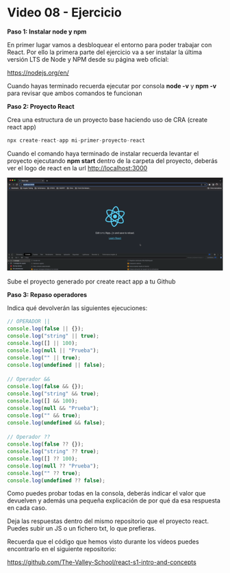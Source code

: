 # Video 08 - Ejercicio

**Paso 1: Instalar node y npm**

En primer lugar vamos a desbloquear el entorno para poder trabajar con React. Por ello la primera parte del ejercicio va a ser instalar la última versión LTS de Node y NPM desde su página web oficial:

<https://nodejs.org/en/>

Cuando hayas terminado recuerda ejecutar por consola **node -v** y **npm -v** para revisar que ambos comandos te funcionan

**Paso 2: Proyecto React**

Crea una estructura de un proyecto base haciendo uso de CRA (create react app)

```jsx
npx create-react-app mi-primer-proyecto-react
```

Cuando el comando haya terminado de instalar recuerda levantar el proyecto ejecutando **npm start** dentro de la carpeta del proyecto, deberás ver el logo de react en la url <http://localhost:3000>

![react](/docs/assets/react.png)

Sube el proyecto generado por create react app a tu Github

**Paso 3: Repaso operadores**

Indica qué devolverán las siguientes ejecuciones:

```jsx
// OPERADOR ||
console.log(false || {});
console.log("string" || true);
console.log([] || 100);
console.log(null || "Prueba");
console.log("" || true);
console.log(undefined || false);

// Operador &&
console.log(false && {});
console.log("string" && true);
console.log([] && 100);
console.log(null && "Prueba");
console.log("" && true);
console.log(undefined && false);

// Operador ??
console.log(false ?? {});
console.log("string" ?? true);
console.log([] ?? 100);
console.log(null ?? "Prueba");
console.log("" ?? true);
console.log(undefined ?? false);
```

Como puedes probar todas en la consola, deberás indicar el valor que devuelven y además una pequeña explicación de por qué da esa respuesta en cada caso.

Deja las respuestas dentro del mismo repositorio que el proyecto react. Puedes subir un JS o un fichero txt, lo que prefieras.

Recuerda que el código que hemos visto durante los vídeos puedes encontrarlo en el siguiente repositorio:

<https://github.com/The-Valley-School/react-s1-intro-and-concepts>
